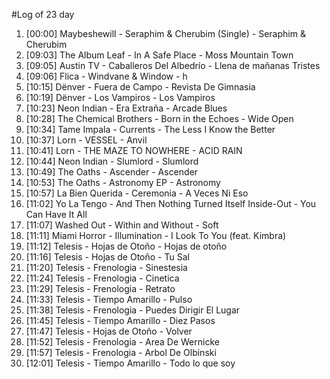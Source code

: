 #Log of 23 day

1. [00:00] Maybeshewill - Seraphim & Cherubim (Single) - Seraphim & Cherubim
1. [09:03] The Album Leaf - In A Safe Place - Moss Mountain Town
1. [09:05] Austin TV - Caballeros Del Albedrío - Llena de mañanas Tristes
1. [09:06] Flica - Windvane & Window - h
1. [10:15] Dënver - Fuera de Campo - Revista De Gimnasia
1. [10:19] Dënver - Los Vampiros - Los Vampiros
1. [10:23] Neon Indian - Era Extraña - Arcade Blues
1. [10:28] The Chemical Brothers - Born in the Echoes - Wide Open
1. [10:34] Tame Impala - Currents - The Less I Know the Better
1. [10:37] Lorn - VESSEL - Anvil
1. [10:41] Lorn - THE MAZE TO NOWHERE - ACID RAIN
1. [10:44] Neon Indian - Slumlord - Slumlord
1. [10:49] The Oaths - Ascender - Ascender
1. [10:53] The Oaths - Astronomy EP - Astronomy
1. [10:57] La Bien Querida - Ceremonia - A Veces Ni Eso
1. [11:02] Yo La Tengo - And Then Nothing Turned Itself Inside-Out - You Can Have It All
1. [11:07] Washed Out - Within and Without - Soft
1. [11:11] Miami Horror - Illumination - I Look To You (feat. Kimbra)
1. [11:12] Telesis - Hojas de Otoño - Hojas de otoño
1. [11:16] Telesis - Hojas de Otoño - Tu Sal
1. [11:20] Telesis - Frenologia - Sinestesia
1. [11:24] Telesis - Frenologia - Cinetica
1. [11:29] Telesis - Frenologia - Retrato
1. [11:33] Telesis - Tiempo Amarillo - Pulso
1. [11:38] Telesis - Frenologia - Puedes Dirigir El Lugar
1. [11:45] Telesis - Tiempo Amarillo - Diez Pasos
1. [11:47] Telesis - Hojas de Otoño - Volver
1. [11:52] Telesis - Frenologia - Area De Wernicke
1. [11:57] Telesis - Frenologia - Arbol De Olbinski
1. [12:01] Telesis - Tiempo Amarillo - Todo lo que soy
